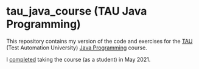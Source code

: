 # tau_java_course (TAU Java Programming)

This repository contains my version of the code and exercises for the [TAU](https://testautomationu.applitools.com/) (Test Automation University) [Java Programming](https://testautomationu.applitools.com/java-programming-course/) course.

I [completed](https://testautomationu.applitools.com/certificate/?id=2434e600) taking the course (as a student) in May 2021.
